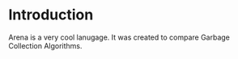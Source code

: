 # Introduction

Arena is a very cool lanugage.
It was created to compare Garbage Collection Algorithms.
